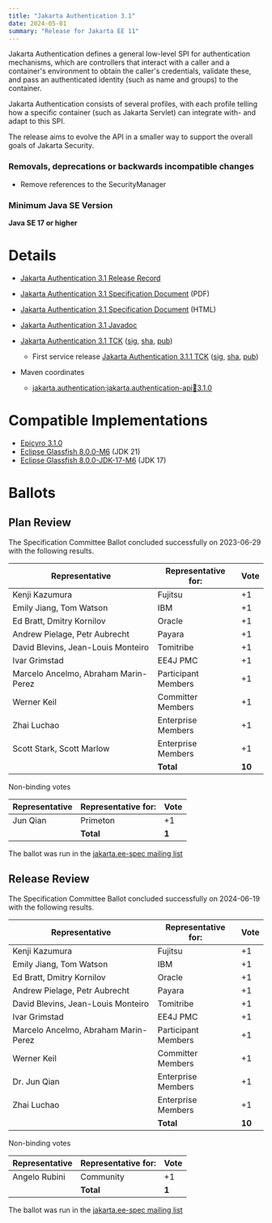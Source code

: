 ```yaml
---
title: "Jakarta Authentication 3.1"
date: 2024-05-01
summary: "Release for Jakarta EE 11"
---
```

Jakarta Authentication defines a general low-level SPI for authentication mechanisms, which are controllers
that interact with a caller and a container's environment to obtain the caller's credentials, validate these,
and pass an authenticated identity (such as name and groups) to the container.

Jakarta Authentication consists of several profiles, with each profile telling how a specific container
(such as Jakarta Servlet) can integrate with- and adapt to this SPI.

The release aims to evolve the API in a smaller way to support the overall goals of Jakarta Security.

### Removals, deprecations or backwards incompatible changes
* Remove references to the SecurityManager

### Minimum Java SE Version
**Java SE 17 or higher**

# Details

* [Jakarta Authentication 3.1 Release Record](https://projects.eclipse.org/projects/ee4j.authentication/releases/3.1)

* [Jakarta Authentication 3.1 Specification Document](./jakarta-authentication-spec-3.1.pdf) (PDF)
* [Jakarta Authentication 3.1 Specification Document](./jakarta-authentication-spec-3.1.html) (HTML)
* [Jakarta Authentication 3.1 Javadoc](./apidocs)
* [Jakarta Authentication 3.1 TCK](https://download.eclipse.org/jakartaee/authentication/3.1/jakarta-authentication-tck-3.1.0.zip)  ([sig](https://download.eclipse.org/jakartaee/authentication/3.1/jakarta-authentication-tck-3.1.0.zip.sig),  [sha](https://download.eclipse.org/jakartaee/authentication/3.1/jakarta-authentication-tck-3.1.0.zip.sha256),  [pub](https://raw.githubusercontent.com/jakartaee/specification-committee/master/jakartaee-spec-committee.pub))
  * First service release [Jakarta Authentication 3.1.1 TCK](https://download.eclipse.org/jakartaee/authentication/3.1/jakarta-authentication-tck-3.1.1.zip)  ([sig](https://download.eclipse.org/jakartaee/authentication/3.1/jakarta-authentication-tck-3.1.1.zip.sig),  [sha](https://download.eclipse.org/jakartaee/authentication/3.1/jakarta-authentication-tck-3.1.1.zip.sha256),  [pub](https://raw.githubusercontent.com/jakartaee/specification-committee/master/jakartaee-spec-committee.pub))
* Maven coordinates
  * [jakarta.authentication:jakarta.authentication-api:jar:3.1.0](https://central.sonatype.com/artifact/jakarta.authentication/jakarta.authentication-api/3.1.0/jar)

# Compatible Implementations

 * [Epicyro 3.1.0](https://github.com/eclipse-ee4j/epicyro/releases/download/3.1.0-RELEASE/epicyro-3.1.0.jar)
 * [Eclipse Glassfish 8.0.0-M6](https://repo1.maven.org/maven2/org/glassfish/main/distributions/glassfish/8.0.0-M6/glassfish-8.0.0-M7.zip) (JDK 21)
 * [Eclipse Glassfish 8.0.0-JDK-17-M6](https://repo1.maven.org/maven2/org/glassfish/main/distributions/glassfish/8.0.0-JDK17-M7/) (JDK 17)

# Ballots

## Plan Review

The Specification Committee Ballot concluded successfully on 2023-06-29 with the following results.

| Representative                                 | Representative for: |  Vote   |
|------------------------------------------------|---------------------|---------|
| Kenji Kazumura                                 | Fujitsu             |   +1    |
| Emily Jiang, Tom Watson                        | IBM                 |   +1    |
| Ed Bratt, Dmitry Kornilov                      | Oracle              |   +1    |
| Andrew Pielage, Petr Aubrecht                  | Payara              |   +1    |
| David Blevins, Jean-Louis Monteiro             | Tomitribe           |   +1    |
| Ivar Grimstad                                  | EE4J PMC            |   +1    |
| Marcelo Ancelmo, Abraham Marin-Perez           | Participant Members |   +1    |
| Werner Keil                                    | Committer Members   |   +1    |
| Zhai Luchao                                    | Enterprise Members  |   +1    |
| Scott Stark, Scott Marlow                      | Enterprise Members  |   +1    |
|                                                | **Total**           | **10**  |

Non-binding votes

| Representative                                 | Representative for: |  Vote   |
|------------------------------------------------|---------------------|---------|
| Jun Qian                                       | Primeton            |   +1    |
|                                                | **Total**           |  **1**  |

The ballot was run in the [jakarta.ee-spec mailing list](https://www.eclipse.org/lists/jakarta.ee-spec/msg02868.html)



## Release Review

The Specification Committee Ballot concluded successfully on 2024-06-19 with the following results.

| Representative                                 | Representative for: |  Vote   |
|------------------------------------------------|---------------------|---------|
| Kenji Kazumura                                 | Fujitsu             |   +1    |
| Emily Jiang, Tom Watson                        | IBM                 |   +1    |
| Ed Bratt, Dmitry Kornilov                      | Oracle              |   +1    |
| Andrew Pielage, Petr Aubrecht                  | Payara              |   +1    |
| David Blevins, Jean-Louis Monteiro             | Tomitribe           |   +1    |
| Ivar Grimstad                                  | EE4J PMC            |   +1    |
| Marcelo Ancelmo, Abraham Marin-Perez           | Participant Members |   +1    |
| Werner Keil                                    | Committer Members   |   +1    |
| Dr. Jun Qian                                   | Enterprise Members  |   +1    |
| Zhai Luchao                                    | Enterprise Members  |   +1    |
|                                                | **Total**           | **10**  |

Non-binding votes

| Representative                                 | Representative for: |  Vote   |
|------------------------------------------------|---------------------|---------|
| Angelo Rubini                                  | Community           |   +1    |
|                                                | **Total**           |  **1**  |

The ballot was run in the [jakarta.ee-spec mailing list](https://www.eclipse.org/lists/jakarta.ee-spec/msg03452.html)
